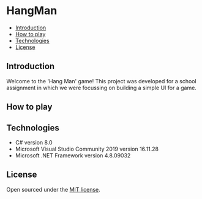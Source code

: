 # HangMan
- [Introduction](#introduction)
- [How to play](#how-to-play)
- [Technologies](#technologies)
- [License](#license)

## Introduction
Welcome to the 'Hang Man' game! This project was developed for a school assignment in which we were focussing on building a simple UI for a game.

## How to play


## Technologies
- C# version 8.0
- Microsoft Visual Studio Community 2019 version 16.11.28
- Microsoft .NET Framework version 4.8.09032

## License
Open sourced under the [MIT license](LICENSE.md).
